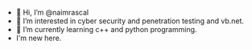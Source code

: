 - 👋 Hi, I’m @naimrascal
- 👀 I’m interested in cyber security and penetration testing and vb.net.
- 🌱 I’m currently learning c++ and python programming.
- I'm new here.
<!---
naimrascal/naimrascal is a ✨ special ✨ repository because its `README.md` (this file) appears on your GitHub profile.
You can click the Preview link to take a look at your changes.
--->
